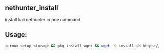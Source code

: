<h2>nethunter_install</h2>
install kali nethunter in one command


<h2>Usage:</h2>

```bash
termux-setup-storage && pkg install wget && wget -O install.sh https://raw.githubusercontent.com/yasserbdj96/nethunter-install/main/install.sh && ./install.sh
```
